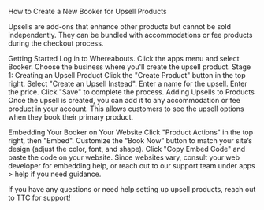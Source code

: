 How to Create a New Booker for Upsell Products

Upsells are add-ons that enhance other products but cannot be sold independently. They can be bundled with accommodations or fee products during the checkout process.

Getting Started
Log in to Whereabouts.
Click the apps menu and select Booker.
Choose the business where you'll create the upsell product.
Stage 1: Creating an Upsell Product
Click the "Create Product" button in the top right.
Select "Create an Upsell Instead".
Enter a name for the upsell.
Enter the price.
Click "Save" to complete the process.
Adding Upsells to Products
Once the upsell is created, you can add it to any accommodation or fee product in your account. This allows customers to see the upsell options when they book their primary product.

Embedding Your Booker on Your Website
Click "Product Actions" in the top right, then "Embed".
Customize the “Book Now” button to match your site’s design (adjust the color, font, and shape).
Click "Copy Embed Code" and paste the code on your website.
Since websites vary, consult your web developer for embedding help, or reach out to our support team under apps > help if you need guidance.

If you have any questions or need help setting up upsell products, reach out to TTC for support!
